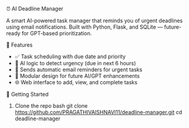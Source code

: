 ⏰ AI Deadline Manager

A smart AI-powered task manager that reminds you of urgent deadlines using email notifications. Built with Python, Flask, and SQLite — future-ready for GPT-based prioritization.

🌟 Features

- ✅ Task scheduling with due date and priority
- 🤖 AI logic to detect urgency (due in next 6 hours)
- 📧 Sends automatic email reminders for urgent tasks
- 🧠 Modular design for future AI/GPT enhancements
- 🌐 Web interface to add, view, and complete tasks

🚀 Getting Started

1. Clone the repo
bash
git clone https://github.com/PRAGATHIVAISHNAVI11/deadline-manager.git
cd deadline-manager
